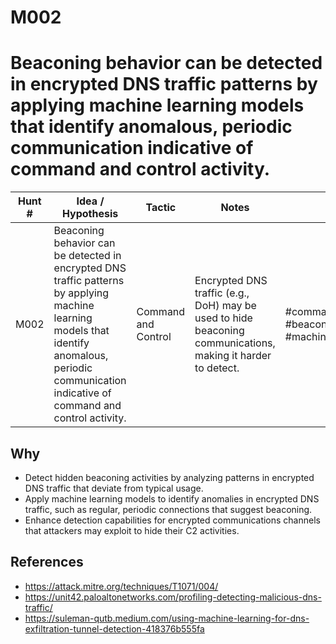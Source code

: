# M002
# Beaconing behavior can be detected in encrypted DNS traffic patterns by applying machine learning models that identify anomalous, periodic communication indicative of command and control activity.

| Hunt # | Idea / Hypothesis                                                                                     | Tactic                       | Notes                                     | Tags                                   | **Submitter**      |  
|--------------|------------------------------------------------------------------------------------------------|------------------------------|-------------------------------------------|----------------------------------------|--------------------|
| M002         | Beaconing behavior can be detected in encrypted DNS traffic patterns by applying machine learning models that identify anomalous, periodic communication indicative of command and control activity. | Command and Control | Encrypted DNS traffic (e.g., DoH) may be used to hide beaconing communications, making it harder to detect. | #commandandcontrol #beaconing #dns #machinelearning |  [Sydney Marrone](https://x.com/letswastetime) 

## Why

- Detect hidden beaconing activities by analyzing patterns in encrypted DNS traffic that deviate from typical usage.
- Apply machine learning models to identify anomalies in encrypted DNS traffic, such as regular, periodic connections that suggest beaconing.
- Enhance detection capabilities for encrypted communications channels that attackers may exploit to hide their C2 activities.

## References

- https://attack.mitre.org/techniques/T1071/004/
- https://unit42.paloaltonetworks.com/profiling-detecting-malicious-dns-traffic/
- https://suleman-qutb.medium.com/using-machine-learning-for-dns-exfiltration-tunnel-detection-418376b555fa
